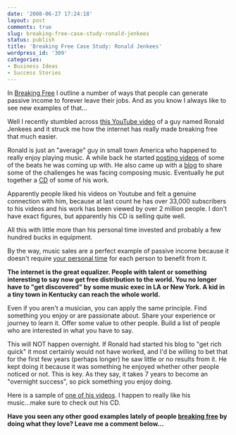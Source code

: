 ```yaml
---
date: '2008-06-27 17:24:18'
layout: post
comments: true
slug: breaking-free-case-study-ronald-jenkees
status: publish
title: 'Breaking Free Case Study: Ronald Jenkees'
wordpress_id: '309'
categories:
- Business Ideas
- Success Stories
---
```


In [Breaking Free](http://www.startbreakingfree.com/breaking-free/) I outline a number of ways that people can generate passive income to forever leave their jobs.  And as you know I always like to see new examples of that...

Well I recently stumbled across [this YouTube video](http://www.youtube.com/watch?v=smE-uIljiGo) of a guy named Ronald Jenkees and it struck me how the internet has really made breaking free that much easier.

Ronald is just an "average" guy in small town America who happened to really enjoy playing music.  A while back he started [posting videos](http://www.youtube.com/user/ronaldjenkees) of some of the beats he was coming up with.  He also came up with a [blog](http://www.ronaldjenkees.com/) to share some of the challenges he was facing composing music.  Eventually he put together a [CD](http://www.ronaldjenkees.com/music-store/) of some of his work.

Apparently people liked his videos on Youtube and felt a genuine connection with him, because at last count he has over 33,000 subscribers to his videos and his work has been viewed by over 2 million people.  I don't have exact figures, but apparently his CD is selling quite well.

All this with little more than his personal time invested and probably a few hundred bucks in equipment.

By the way, music sales are a perfect example of passive income because it doesn't require [your personal time](http://brianarmstrong.org/posts/helping-individual-people-cant-make-you-rich/) for each person to benefit from it.

**The internet is the great equalizer.  People with talent or something interesting to say now get free distribution to the world.  You no longer have to "get discovered" by some music exec in LA or New York.  A kid in a tiny town in Kentucky can reach the whole world.**

Even if you aren't a musician, you can apply the same principle.  Find something you enjoy or are passionate about.  Share your experience or journey to learn it.  Offer some value to other people.  Build a list of people who are interested in what you have to say.

This will NOT happen overnight.  If Ronald had started his blog to "get rich quick" it most certainly would not have worked, and I'd be willing to bet that for the first few years (perhaps longer) he saw little or no results from it.  He kept doing it because it was something he enjoyed whether other people noticed or not.  This is key.  As they say, it takes 7 years to become an "overnight success", so pick something you enjoy doing.

Here is a sample of [one of his videos](http://www.youtube.com/watch?v=smE-uIljiGo).  I happen to really like his music...make sure to check out his CD.


**Have you seen any other good examples lately of people [breaking free](http://www.startbreakingfree.com/breaking-free/) by doing what they love?  Leave me a comment below...**
